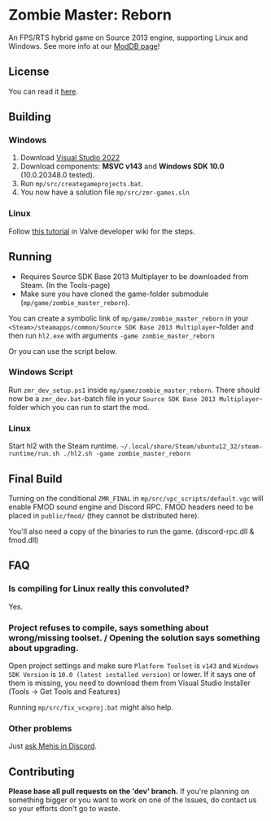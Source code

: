 # **Zombie Master: Reborn**
An FPS/RTS hybrid game on Source 2013 engine, supporting Linux and Windows. See more info at our [ModDB page](https://www.moddb.com/mods/zombie-master-reborn)!

## License
You can read it [here](https://github.com/zm-reborn/zmr-game/blob/master/LICENSE).

## Building

### Windows
1. Download [Visual Studio 2022](https://visualstudio.microsoft.com/vs/)
2. Download components: **MSVC v143** and **Windows SDK 10.0** (10.0.20348.0 tested).
3. Run `mp/src/creategameprojects.bat`.
4. You now have a solution file `mp/src/zmr-games.sln`

### Linux

Follow [this tutorial](https://developer.valvesoftware.com/wiki/Source_SDK_2013) in Valve developer wiki for the steps.

## Running

- Requires Source SDK Base 2013 Multiplayer to be downloaded from Steam. (In the Tools-page)
- Make sure you have cloned the game-folder submodule (`mp/game/zombie_master_reborn`).


You can create a symbolic link of `mp/game/zombie_master_reborn` in your `<Steam>/steamapps/common/Source SDK Base 2013 Multiplayer`-folder and then run `hl2.exe` with arguments `-game zombie_master_reborn`

Or you can use the script below.

### Windows Script
Run `zmr_dev_setup.ps1` inside `mp/game/zombie_master_reborn`. There should now be a `zmr_dev.bat`-batch file in your `Source SDK Base 2013 Multiplayer`-folder which you can run to start the mod.

### Linux

Start hl2 with the Steam runtime.
`~/.local/share/Steam/ubuntu12_32/steam-runtime/run.sh ./hl2.sh -game zombie_master_reborn`

## Final Build

Turning on the conditional `ZMR_FINAL` in `mp/src/vpc_scripts/default.vgc` will enable FMOD sound engine and Discord RPC. FMOD headers need to be placed in `public/fmod/` (they cannot be distributed here).

You'll also need a copy of the binaries to run the game. (discord-rpc.dll & fmod.dll)

## FAQ

### Is compiling for Linux really this convoluted?

Yes.

### Project refuses to compile, says something about wrong/missing toolset. / Opening the solution says something about upgrading.

Open project settings and make sure `Platform Toolset` is `v143` and `Windows SDK Version` is `10.0 (latest installed version)` or lower.
If it says one of them is missing, you need to download them from Visual Studio Installer (Tools -> Get Tools and Features)

Running `mp/src/fix_vcxproj.bat` might also help.

### Other problems

Just [ask Mehis in Discord](https://discord.gg/tZTUex3).

## Contributing

**Please base all pull requests on the 'dev' branch.** If you're planning on something bigger or you want to work on one of the Issues, do contact us so your efforts don't go to waste.
